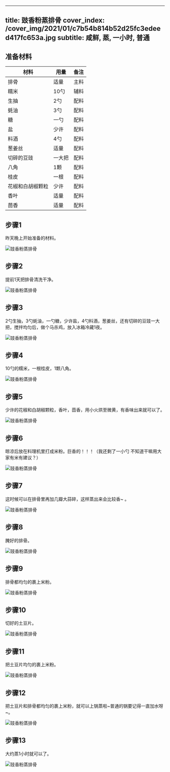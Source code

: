 
---
title: 豉香粉蒸排骨
cover_index: /cover_img/2021/01/c7b54b814b52d25fc3edeed417fc653a.jpg
subtitle: 咸鲜, 蒸, 一小时, 普通
---

## 准备材料

| 材料     | 用量 | 备注|
| ------- | ----- | --- |
| 排骨 | 适量| 主料 |
| 糯米 | 10勺| 辅料 |
| 生抽 | 2勺| 配料 |
| 蚝油 | 3勺| 配料 |
| 糖 | 一勺| 配料 |
| 盐 | 少许| 配料 |
| 料酒 | 4勺| 配料 |
| 葱姜丝 | 适量| 配料 |
| 切碎的豆豉 | 一大把| 配料 |
| 八角 | 1颗| 配料 |
| 桂皮 | 一根| 配料 |
| 花椒和白胡椒颗粒 | 少许| 配料 |
| 香叶 | 适量| 配料 |
| 茴香 | 适量| 配料 |

## 步骤1

昨天晚上开始准备的材料。

![豉香粉蒸排骨](https://i8.meishichina.com/attachment/recipe/201010/201010131428066.jpg?x-oss-process=style/p320) 

## 步骤2

提前1天把排骨清洗干净。

![豉香粉蒸排骨](https://i8.meishichina.com/attachment/recipe/201010/201010131428170.jpg?x-oss-process=style/p320) 

## 步骤3

2勺生抽，3勺蚝油，一勺糖，少许盐，4勺料酒，葱姜丝，还有切碎的豆豉一大把，搅拌均匀后，做个马杀鸡，放入冰箱冷藏1夜。

![豉香粉蒸排骨](https://i8.meishichina.com/attachment/recipe/201010/201010131429228.jpg?x-oss-process=style/p320) 

## 步骤4

10勺的糯米，一根桂皮，1颗八角。

![豉香粉蒸排骨](https://i8.meishichina.com/attachment/recipe/201010/201010131429397.jpg?x-oss-process=style/p320) 

## 步骤5

少许的花椒和白胡椒颗粒，香叶，茴香，用小火烘至微黄，有香味出来就可以了。

![豉香粉蒸排骨](https://i8.meishichina.com/attachment/recipe/201010/201010131429560.jpg?x-oss-process=style/p320) 

## 步骤6

晾凉后放在料理机里打成米粉。巨香的！！！（我还剩了一小勺 不知道干嘛用大家有米有建议？）

![豉香粉蒸排骨](https://i8.meishichina.com/attachment/recipe/201010/201010131430089.jpg?x-oss-process=style/p320) 

## 步骤7

这时候可以在排骨里再加几瓣大蒜碎，这样蒸出来会比较香~ 。

![豉香粉蒸排骨](https://i8.meishichina.com/attachment/recipe/201010/201010131430320.jpg?x-oss-process=style/p320) 

## 步骤8

腌好的排骨。

![豉香粉蒸排骨](https://i8.meishichina.com/attachment/recipe/201010/201010131431143.jpg?x-oss-process=style/p320) 

## 步骤9

排骨都均匀的裹上米粉。

![豉香粉蒸排骨](https://i8.meishichina.com/attachment/recipe/201010/201010131431328.jpg?x-oss-process=style/p320) 

## 步骤10

切好的土豆片。

![豉香粉蒸排骨](https://i8.meishichina.com/attachment/recipe/201010/201010131431478.jpg?x-oss-process=style/p320) 

## 步骤11

把土豆片均匀的裹上米粉。

![豉香粉蒸排骨](https://i8.meishichina.com/attachment/recipe/201010/201010131432170.jpg?x-oss-process=style/p320) 

## 步骤12

把土豆片和排骨都均匀的裹上米粉，就可以上锅蒸啦~普通的锅要记得一直加水呀~。

![豉香粉蒸排骨](https://i8.meishichina.com/attachment/recipe/201010/201010131432330.jpg?x-oss-process=style/p320) 

## 步骤13

大约蒸1小时就可以了。

![豉香粉蒸排骨](https://i8.meishichina.com/attachment/recipe/201010/201010131432441.jpg?x-oss-process=style/p320) 

